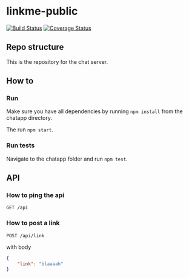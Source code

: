 # linkme-public
[![Build Status](https://travis-ci.org/linkme-public/linkme-web?branch=master)](https://travis-ci.org/linkme-public/linkme-web)
[![Coverage Status](https://travis-ci.org/linkme-public/linkme-web/coverage.svg?precision=2)](https://travis-ci.org/linkme-public/linkme-web)

## Repo structure

This is the repository for the chat server.

## How to

### Run 
Make sure you have all dependencies by running `npm install` from the chatapp directory.

The run `npm start`.

### Run tests
Navigate to the chatapp folder and run `npm test`.  


## API

### How to ping the api

`GET /api`


### How to post a link

`POST /api/link`

with body 

```json
{
    "link": "blaaaah"
} 
``` 